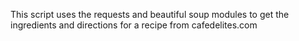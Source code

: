 This script uses the requests and beautiful soup modules to get the ingredients and directions for a recipe from cafedelites.com
